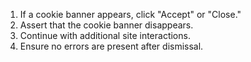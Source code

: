 1. If a cookie banner appears, click "Accept" or "Close."
2. Assert that the cookie banner disappears.
3. Continue with additional site interactions.
4. Ensure no errors are present after dismissal.